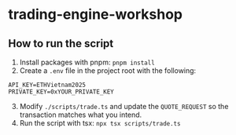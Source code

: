 # trading-engine-workshop


## How to run the script
1. Install packages with pnpm: `pnpm install`
2. Create a `.env` file in the project root with the following:
```
API_KEY=ETHVietnam2025
PRIVATE_KEY=0xYOUR_PRIVATE_KEY
```
3. Modify `./scripts/trade.ts` and update the `QUOTE_REQUEST` so the transaction matches what you intend.
4. Run the script with tsx: `npx tsx scripts/trade.ts`